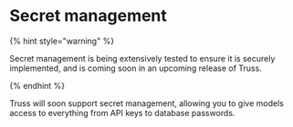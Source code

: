 # Secret management

{% hint style="warning" %}

Secret management is being extensively tested to ensure it is securely implemented, and is coming soon in an upcoming release of Truss.

{% endhint %}

Truss will soon support secret management, allowing you to give models access to everything from API keys to database passwords.